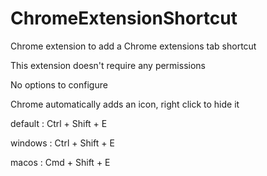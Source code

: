 # ChromeExtensionShortcut

Chrome extension to add a Chrome extensions tab shortcut

This extension doesn't require any permissions

No options to configure

Chrome automatically adds an icon, right click to hide it



default : Ctrl + Shift + E

windows : Ctrl + Shift + E

macos   : Cmd  + Shift + E